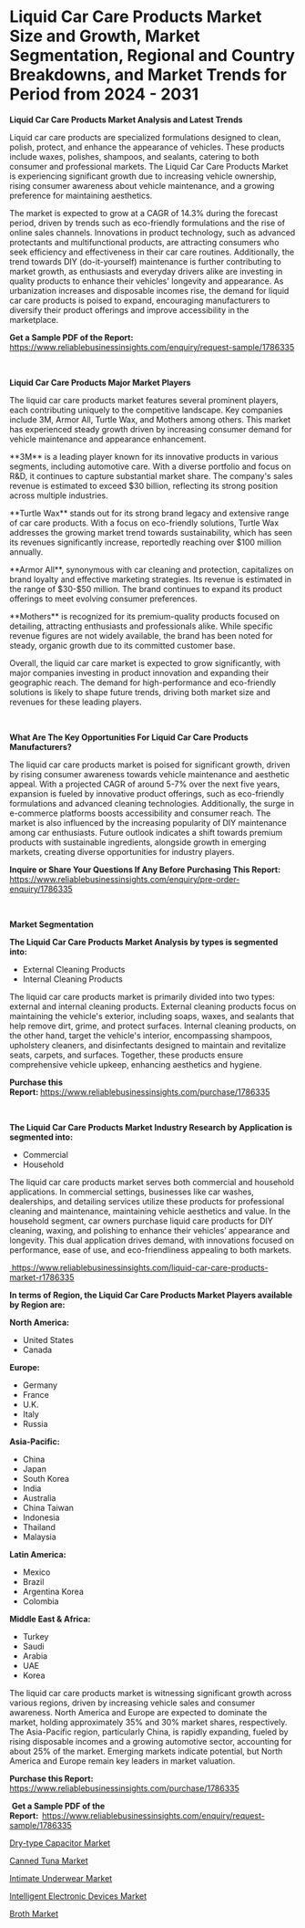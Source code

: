 <p><h1>Liquid Car Care Products Market Size and Growth, Market Segmentation, Regional and Country Breakdowns, and Market Trends for Period from 2024 -  2031</h1></p><p><strong>Liquid Car Care Products Market Analysis and Latest Trends</strong></p>
<p><p>Liquid car care products are specialized formulations designed to clean, polish, protect, and enhance the appearance of vehicles. These products include waxes, polishes, shampoos, and sealants, catering to both consumer and professional markets. The Liquid Car Care Products Market is experiencing significant growth due to increasing vehicle ownership, rising consumer awareness about vehicle maintenance, and a growing preference for maintaining aesthetics.</p><p>The market is expected to grow at a CAGR of 14.3% during the forecast period, driven by trends such as eco-friendly formulations and the rise of online sales channels. Innovations in product technology, such as advanced protectants and multifunctional products, are attracting consumers who seek efficiency and effectiveness in their car care routines. Additionally, the trend towards DIY (do-it-yourself) maintenance is further contributing to market growth, as enthusiasts and everyday drivers alike are investing in quality products to enhance their vehicles' longevity and appearance. As urbanization increases and disposable incomes rise, the demand for liquid car care products is poised to expand, encouraging manufacturers to diversify their product offerings and improve accessibility in the marketplace.</p></p>
<p><strong>Get a Sample PDF of the Report:&nbsp;</strong> <a href="https://www.reliablebusinessinsights.com/enquiry/request-sample/1786335?utm_campaign=57&utm_medium=2&utm_source=Github&utm_content=ia&utm_term=19122024&utm_id=liquid-car-care-products">https://www.reliablebusinessinsights.com/enquiry/request-sample/1786335</a></p>
<p>&nbsp;</p>
<p><strong>Liquid Car Care Products Major Market Players</strong></p>
<p><p>The liquid car care products market features several prominent players, each contributing uniquely to the competitive landscape. Key companies include 3M, Armor All, Turtle Wax, and Mothers among others. This market has experienced steady growth driven by increasing consumer demand for vehicle maintenance and appearance enhancement.</p><p>**3M** is a leading player known for its innovative products in various segments, including automotive care. With a diverse portfolio and focus on R&D, it continues to capture substantial market share. The company's sales revenue is estimated to exceed $30 billion, reflecting its strong position across multiple industries.</p><p>**Turtle Wax** stands out for its strong brand legacy and extensive range of car care products. With a focus on eco-friendly solutions, Turtle Wax addresses the growing market trend towards sustainability, which has seen its revenues significantly increase, reportedly reaching over $100 million annually.</p><p>**Armor All**, synonymous with car cleaning and protection, capitalizes on brand loyalty and effective marketing strategies. Its revenue is estimated in the range of $30-$50 million. The brand continues to expand its product offerings to meet evolving consumer preferences.</p><p>**Mothers** is recognized for its premium-quality products focused on detailing, attracting enthusiasts and professionals alike. While specific revenue figures are not widely available, the brand has been noted for steady, organic growth due to its committed customer base.</p><p>Overall, the liquid car care market is expected to grow significantly, with major companies investing in product innovation and expanding their geographic reach. The demand for high-performance and eco-friendly solutions is likely to shape future trends, driving both market size and revenues for these leading players.</p></p>
<p>&nbsp;</p>
<p><strong>What Are The Key Opportunities For Liquid Car Care Products Manufacturers?</strong></p>
<p><p>The liquid car care products market is poised for significant growth, driven by rising consumer awareness towards vehicle maintenance and aesthetic appeal. With a projected CAGR of around 5-7% over the next five years, expansion is fueled by innovative product offerings, such as eco-friendly formulations and advanced cleaning technologies. Additionally, the surge in e-commerce platforms boosts accessibility and consumer reach. The market is also influenced by the increasing popularity of DIY maintenance among car enthusiasts. Future outlook indicates a shift towards premium products with sustainable ingredients, alongside growth in emerging markets, creating diverse opportunities for industry players.</p></p>
<p><strong>Inquire or Share Your Questions If Any Before Purchasing This Report:</strong> <a href="https://www.reliablebusinessinsights.com/enquiry/pre-order-enquiry/1786335?utm_campaign=57&utm_medium=2&utm_source=Github&utm_content=ia&utm_term=19122024&utm_id=liquid-car-care-products">https://www.reliablebusinessinsights.com/enquiry/pre-order-enquiry/1786335</a></p>
<p>&nbsp;</p>
<p><strong>Market Segmentation</strong></p>
<p><strong>The Liquid Car Care Products Market Analysis by types is segmented into:</strong></p>
<p><ul><li>External Cleaning Products</li><li>Internal Cleaning Products</li></ul></p>
<p><p>The liquid car care products market is primarily divided into two types: external and internal cleaning products. External cleaning products focus on maintaining the vehicle's exterior, including soaps, waxes, and sealants that help remove dirt, grime, and protect surfaces. Internal cleaning products, on the other hand, target the vehicle's interior, encompassing shampoos, upholstery cleaners, and disinfectants designed to maintain and revitalize seats, carpets, and surfaces. Together, these products ensure comprehensive vehicle upkeep, enhancing aesthetics and hygiene.</p></p>
<p><strong>Purchase this Report:&nbsp;</strong><a href="https://www.reliablebusinessinsights.com/purchase/1786335?utm_campaign=57&utm_medium=2&utm_source=Github&utm_content=ia&utm_term=19122024&utm_id=liquid-car-care-products">https://www.reliablebusinessinsights.com/purchase/1786335</a></p>
<p>&nbsp;</p>
<p><strong>The Liquid Car Care Products Market Industry Research by Application is segmented into:</strong></p>
<p><ul><li>Commercial</li><li>Household</li></ul></p>
<p><p>The liquid car care products market serves both commercial and household applications. In commercial settings, businesses like car washes, dealerships, and detailing services utilize these products for professional cleaning and maintenance, maintaining vehicle aesthetics and value. In the household segment, car owners purchase liquid care products for DIY cleaning, waxing, and polishing to enhance their vehicles’ appearance and longevity. This dual application drives demand, with innovations focused on performance, ease of use, and eco-friendliness appealing to both markets.</p></p>
<p><a href="https://www.reliablebusinessinsights.com/liquid-car-care-products-market-r1786335?utm_campaign=57&utm_medium=2&utm_source=Github&utm_content=ia&utm_term=19122024&utm_id=liquid-car-care-products">&nbsp;https://www.reliablebusinessinsights.com/liquid-car-care-products-market-r1786335</a></p>
<p><strong>In terms of Region, the Liquid Car Care Products Market Players available by Region are:</strong></p>
<p>
    <p> <strong> North America: </strong>
        <ul>
            <li>United States</li>
            <li>Canada</li>
        </ul>
        </p> 
    <p> <strong> Europe: </strong>
        <ul>
            <li>Germany</li>
            <li>France</li>
            <li>U.K.</li>
            <li>Italy</li>
            <li>Russia</li>
        </ul>
        </p> 
    <p> <strong> Asia-Pacific: </strong>
        <ul>
            <li>China</li>
            <li>Japan</li>
            <li>South Korea</li>
            <li>India</li>
            <li>Australia</li>
            <li>China Taiwan</li>
            <li>Indonesia</li>
            <li>Thailand</li>
            <li>Malaysia</li>
        </ul>
        </p> 
    <p> <strong> Latin America: </strong>
        <ul>
            <li>Mexico</li>
            <li>Brazil</li>
            <li>Argentina Korea</li>
            <li>Colombia</li>
        </ul>
        </p> 
    <p> <strong> Middle East & Africa: </strong>
        <ul>
            <li>Turkey</li>
            <li>Saudi</li>
            <li>Arabia</li>
            <li>UAE</li>
            <li>Korea</li>
        </ul>
    </p>
    </p>
<p><p>The liquid car care products market is witnessing significant growth across various regions, driven by increasing vehicle sales and consumer awareness. North America and Europe are expected to dominate the market, holding approximately 35% and 30% market shares, respectively. The Asia-Pacific region, particularly China, is rapidly expanding, fueled by rising disposable incomes and a growing automotive sector, accounting for about 25% of the market. Emerging markets indicate potential, but North America and Europe remain key leaders in market valuation.</p></p>
<p><strong>Purchase this Report: </strong><a href="https://www.reliablebusinessinsights.com/purchase/1786335?utm_campaign=57&utm_medium=2&utm_source=Github&utm_content=ia&utm_term=19122024&utm_id=liquid-car-care-products">https://www.reliablebusinessinsights.com/purchase/1786335</a></p>
<p>&nbsp;<strong>Get a Sample PDF of the Report:&nbsp;&nbsp;</strong><a href="https://www.reliablebusinessinsights.com/enquiry/request-sample/1786335?utm_campaign=57&utm_medium=2&utm_source=Github&utm_content=ia&utm_term=19122024&utm_id=liquid-car-care-products">https://www.reliablebusinessinsights.com/enquiry/request-sample/1786335</a></p>
<p><strong></strong></p>
<p><p><a href="https://github.com/NargisHussain75/Market-Research-Report-List-1/blob/main/dry-type-capacitor-market.md?utm_campaign=57&utm_medium=2&utm_source=Github&utm_content=ia&utm_term=19122024&utm_id=liquid-car-care-products">Dry-type Capacitor Market</a></p><p><a href="https://www.linkedin.com/pulse/examining-market-drivers-canned-tuna-expected-grow-cagr-gdbye?utm_campaign=57&utm_medium=2&utm_source=Github&utm_content=ia&utm_term=19122024&utm_id=liquid-car-care-products">Canned Tuna Market</a></p><p><a href="https://www.linkedin.com/pulse/intimate-underwear-market-analysis-report-global-insights-region-jkeuf?utm_campaign=57&utm_medium=2&utm_source=Github&utm_content=ia&utm_term=19122024&utm_id=liquid-car-care-products">Intimate Underwear Market</a></p><p><a href="https://www.linkedin.com/pulse/intelligent-sentiq-fzp8e?utm_campaign=57&utm_medium=2&utm_source=Github&utm_content=ia&utm_term=19122024&utm_id=liquid-car-care-products">Intelligent Electronic Devices Market</a></p><p><a href="https://www.linkedin.com/pulse/broth-market-analysis-report-2024-2031-size-growing-projected-fxwsf?utm_campaign=57&utm_medium=2&utm_source=Github&utm_content=ia&utm_term=19122024&utm_id=liquid-car-care-products">Broth Market</a></p></p>